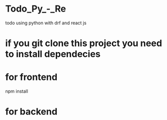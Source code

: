 # Todo_Py_-_Re
todo using python with drf and react js

# if you git clone this project you need to install dependecies
# for frontend
npm install
# for backend